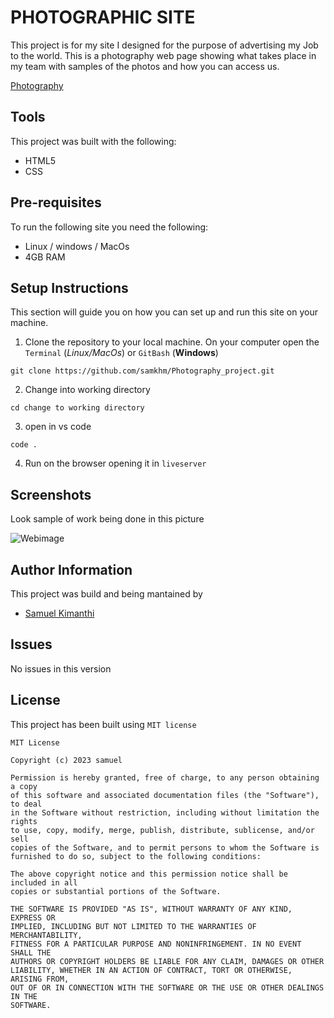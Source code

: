 # PHOTOGRAPHIC SITE
This project is for my site I designed for the purpose of advertising my Job to the world.
This is a photography web page showing what takes place in my team with samples of the photos and how you can access us.

[Photography](https://github.com/samkhm/Photography_project.git)

## Tools
This project was built with the following:
- HTML5
- CSS

## Pre-requisites
To run the following site you need the following:

- Linux / windows / MacOs
- 4GB RAM

## Setup Instructions
This section will guide you on how you can set up and run this site on your machine.

1. Clone the repository to your local machine. On your computer open the `Terminal` (*Linux/MacOs*)
or `GitBash` (**Windows**)

```
git clone https://github.com/samkhm/Photography_project.git
```
2. Change into working directory
```
cd change to working directory
```

3. open in vs code

```
code .
```

4. Run on the browser opening it in `liveserver`

## Screenshots
Look sample of work being done in this picture

![Webimage](https://photos.google.com/photo/AF1QipPONbqvhGSk7YyP9zfBw1ncfjSP5qpMAonrhOo4)

## Author Information
This project was build and being mantained by
- [Samuel Kimanthi](https://github.com/samkhm)

## Issues
No issues in this version

## License
This project has been built using `MIT license`

```
MIT License

Copyright (c) 2023 samuel

Permission is hereby granted, free of charge, to any person obtaining a copy
of this software and associated documentation files (the "Software"), to deal
in the Software without restriction, including without limitation the rights
to use, copy, modify, merge, publish, distribute, sublicense, and/or sell
copies of the Software, and to permit persons to whom the Software is
furnished to do so, subject to the following conditions:

The above copyright notice and this permission notice shall be included in all
copies or substantial portions of the Software.

THE SOFTWARE IS PROVIDED "AS IS", WITHOUT WARRANTY OF ANY KIND, EXPRESS OR
IMPLIED, INCLUDING BUT NOT LIMITED TO THE WARRANTIES OF MERCHANTABILITY,
FITNESS FOR A PARTICULAR PURPOSE AND NONINFRINGEMENT. IN NO EVENT SHALL THE
AUTHORS OR COPYRIGHT HOLDERS BE LIABLE FOR ANY CLAIM, DAMAGES OR OTHER
LIABILITY, WHETHER IN AN ACTION OF CONTRACT, TORT OR OTHERWISE, ARISING FROM,
OUT OF OR IN CONNECTION WITH THE SOFTWARE OR THE USE OR OTHER DEALINGS IN THE
SOFTWARE.
```
